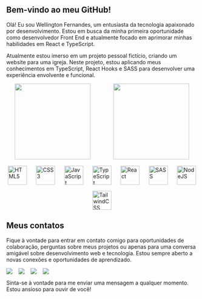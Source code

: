 ## Bem-vindo ao meu GitHub!
Olá! Eu sou Wellington Fernandes, um entusiasta da tecnologia apaixonado por desenvolvimento. Estou em busca da minha primeira oportunidade como desenvolvedor Front End e atualmente focado em aprimorar minhas habilidades em React e TypeScript.

Atualmente estou imerso em um projeto pessoal fictício, criando um website para uma igreja. Neste projeto, estou aplicando meus conhecimentos em TypeScript, React Hooks e SASS para desenvolver uma experiência envolvente e funcional.

<div align="center" style="display: flex; justify-content: space-around; flex-wrap: wrap; gap: 16px">
  <img src="https://github-readme-stats.vercel.app/api/top-langs/?username=wellingtonfernandesbarbosa&layout=compact&theme=radical" height="200"/>
  <img src="https://github-readme-stats.vercel.app/api?username=wellingtonfernandesbarbosa&show_icons=true&theme=radical" height="200"/>
</div>

<br>

<div style="display: flex; justify-content: space-around; flex-wrap: wrap; gap: 16px;">
  <img align="center" alt="HTML5" height="50" width="50" src="https://cdn.jsdelivr.net/gh/devicons/devicon@latest/icons/html5/html5-original.svg" />
  <img align="center" alt="CSS3" height="50" width="50" src="https://cdn.jsdelivr.net/gh/devicons/devicon@latest/icons/css3/css3-original-wordmark.svg" />
  <img align="center" alt="JavaScript" height="50" width="50" src="https://cdn.jsdelivr.net/gh/devicons/devicon@latest/icons/javascript/javascript-original.svg" />
  <img align="center" alt="TypeScript" height="50" width="50" src="https://cdn.jsdelivr.net/gh/devicons/devicon@latest/icons/typescript/typescript-original.svg" />
  <img align="center" alt="React" height="50" width="50" src="https://cdn.jsdelivr.net/gh/devicons/devicon@latest/icons/react/react-original-wordmark.svg" />
  <img align="center" alt="SASS" height="50" width="50" src="https://cdn.jsdelivr.net/gh/devicons/devicon@latest/icons/sass/sass-original.svg" />        
  <img align="center" alt="NodeJS" height="50" width="50" src="https://cdn.jsdelivr.net/gh/devicons/devicon@latest/icons/nodejs/nodejs-original-wordmark.svg" />
  <img align="center" alt="TailwindCSS" height="50" width="50" src="https://cdn.jsdelivr.net/gh/devicons/devicon@latest/icons/tailwindcss/tailwindcss-original.svg" />
</div>

## Meus contatos

Fique à vontade para entrar em contato comigo para oportunidades de colaboração, perguntas sobre meus projetos ou apenas para uma conversa amigável sobre desenvolvimento web e tecnologia. Estou sempre aberto a novas conexões e oportunidades de aprendizado.

<div style="display: flex; justify-content: start; flex-wrap: wrap; gap: 16px">
  <a href="https://wellingtonfernandes.vercel.app">
    <img src="https://img.shields.io/badge/website-000000?style=for-the-badge&logo=About.me&logoColor=white">
  </a>
  <a href="https://mailto:wellsfernandes1991@gmail.com">
    <img src="https://img.shields.io/badge/Gmail-D14836?style=for-the-badge&logo=gmail&logoColor=white">
  </a>
  <a href="https://www.linkedin.com/in/wellsfernandes/">
    <img src="https://img.shields.io/badge/LinkedIn-0077B5?style=for-the-badge&logo=linkedin&logoColor=white">
  </a>
  <a malink="https://wellingtonfernandesbarbosa@protonmail.com">
    <img src="https://img.shields.io/badge/ProtonMail-1A73E8?style=for-the-badge&logo=protonmail&logoColor=white">
  </a>
</div>

Sinta-se à vontade para me enviar uma mensagem a qualquer momento. Estou ansioso para ouvir de você!
